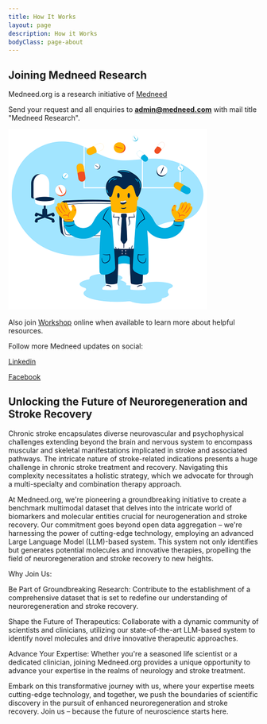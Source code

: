 ```yaml
---
title: How It Works
layout: page
description: How it Works
bodyClass: page-about
---
```


## Joining Medneed Research  

Medneed.org is a research initiative of <a href="https://www.medneed.com/" target="_blank">Medneed</a>

Send your request and all enquiries to **admin@medneed.com** with mail title "Medneed Research". 


![Order on Medneed](/images/illustrations/doc-pharm.png)


Also join <a href="/services/workshop">Workshop</a> online when available to learn more about helpful resources.

Follow more Medneed updates on social: 

<a href="https://www.linkedin.com/company/medneedservice/" target="_blank">Linkedin</a>

<a href="https://www.facebook.com/medneedservice" target="_blank">Facebook</a> 


## Unlocking the Future of Neuroregeneration and Stroke Recovery

Chronic stroke encapsulates diverse neurovascular and psychophysical challenges extending beyond the brain and nervous system to encompass muscular and skeletal manifestations implicated in stroke and associated pathways. The intricate nature of stroke-related indications presents a huge challenge in chronic stroke treatment and recovery. Navigating this complexity necessitates a holistic strategy, which we advocate for through a multi-specialty and combination therapy approach.

At Medneed.org, we're pioneering a groundbreaking initiative to create a benchmark multimodal dataset that delves into the intricate world of biomarkers and molecular entities crucial for neurogeneration and stroke recovery. Our commitment goes beyond open data aggregation – we're harnessing the power of cutting-edge technology, employing an advanced Large Language Model (LLM)-based system. This system not only identifies but generates potential molecules and innovative therapies, propelling the field of neuroregeneration and stroke recovery to new heights.

Why Join Us:

Be Part of Groundbreaking Research: Contribute to the establishment of a comprehensive dataset that is set to redefine our understanding of neuroregeneration and stroke recovery.

Shape the Future of Therapeutics: Collaborate with a dynamic community of scientists and clinicians, utilizing our state-of-the-art LLM-based system to identify novel molecules and drive innovative therapeutic approaches.

Advance Your Expertise: Whether you're a seasoned life scientist or a dedicated clinician, joining Medneed.org provides a unique opportunity to advance your expertise in the realms of neurology and stroke treatment.

Embark on this transformative journey with us, where your expertise meets cutting-edge technology, and together, we push the boundaries of scientific discovery in the pursuit of enhanced neuroregeneration and stroke recovery. Join us – because the future of neuroscience starts here.